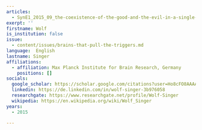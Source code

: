 ```yaml
---
articles:
  - SynE1_2015_09_the-coexistence-of-the-good-and-the-evil-in-a-single-brain
exerpt: ''
firstname: Wolf
is_institution: false
issue:
  - content/issues/brains-that-pull-the-triggers.md
language:  English
lastname: Singer
affiliations:
  - affiliation: Max Planck Institute for Brain Research, Germany
    positions: []
socials:
  google_scholar: https://scholar.google.com/citations?user=Ho8cFO8AAAAJ&hl=en
  linkedin: https://de.linkedin.com/in/wolf-singer-3b976058
  researchgate: https://www.researchgate.net/profile/Wolf-Singer
  wikipedia: https://en.wikipedia.org/wiki/Wolf_Singer
years:
  - 2015

---
```

